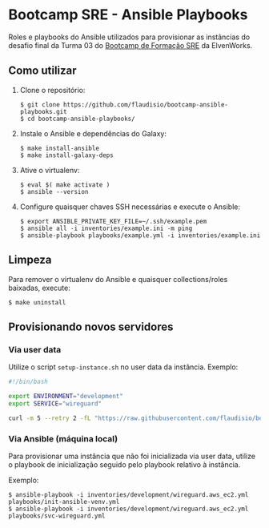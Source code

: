 # Bootcamp SRE - Ansible Playbooks

Roles e playbooks do Ansible utilizados para provisionar as instâncias do desafio final da Turma 03 do
[Bootcamp de Formação SRE][bootcamp] da ElvenWorks.

[bootcamp]: https://aprenda.elven.works/programas-de-formacao-bootcamp-sre

## Como utilizar

1. Clone o repositório:

    ```console
    $ git clone https://github.com/flaudisio/bootcamp-ansible-playbooks.git
    $ cd bootcamp-ansible-playbooks/
    ```

1. Instale o Ansible e dependências do Galaxy:

    ```console
    $ make install-ansible
    $ make install-galaxy-deps
    ```

1. Ative o virtualenv:

    ```console
    $ eval $( make activate )
    $ ansible --version
    ```

1. Configure quaisquer chaves SSH necessárias e execute o Ansible:

    ```console
    $ export ANSIBLE_PRIVATE_KEY_FILE=~/.ssh/example.pem
    $ ansible all -i inventories/example.ini -m ping
    $ ansible-playbook playbooks/example.yml -i inventories/example.ini
    ```

## Limpeza

Para remover o virtualenv do Ansible e quaisquer collections/roles baixadas, execute:

```console
$ make uninstall
```

## Provisionando novos servidores

### Via user data

Utilize o script `setup-instance.sh` no user data da instância. Exemplo:

```sh
#!/bin/bash

export ENVIRONMENT="development"
export SERVICE="wireguard"

curl -m 5 --retry 2 -fL "https://raw.githubusercontent.com/flaudisio/bootcamp-ansible-playbooks/main/_scripts/setup-instance.sh" | bash
```

### Via Ansible (máquina local)

Para provisionar uma instância que não foi inicializada via user data, utilize o playbook de inicialização seguido pelo
playbook relativo à instância.

Exemplo:

```console
$ ansible-playbook -i inventories/development/wireguard.aws_ec2.yml playbooks/init-ansible-venv.yml
$ ansible-playbook -i inventories/development/wireguard.aws_ec2.yml playbooks/svc-wireguard.yml
```
